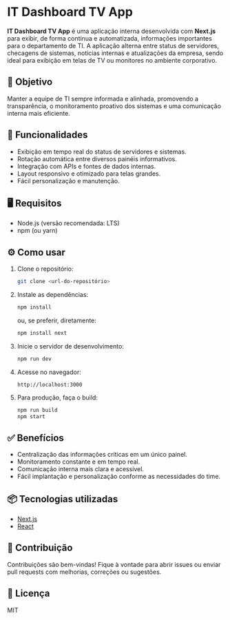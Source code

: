
# IT Dashboard TV App

**IT Dashboard TV App** é uma aplicação interna desenvolvida com **Next.js** para exibir, de forma contínua e automatizada, informações importantes para o departamento de TI. A aplicação alterna entre status de servidores, checagens de sistemas, notícias internas e atualizações da empresa, sendo ideal para exibição em telas de TV ou monitores no ambiente corporativo.

## 🎯 Objetivo

Manter a equipe de TI sempre informada e alinhada, promovendo a transparência, o monitoramento proativo dos sistemas e uma comunicação interna mais eficiente.

## 🚀 Funcionalidades

- Exibição em tempo real do status de servidores e sistemas.
- Rotação automática entre diversos painéis informativos.
- Integração com APIs e fontes de dados internas.
- Layout responsivo e otimizado para telas grandes.
- Fácil personalização e manutenção.

## 🖥️ Requisitos

- Node.js (versão recomendada: LTS)
- npm (ou yarn)

## ⚙️ Como usar

1. Clone o repositório:
   ```bash
   git clone <url-do-repositório>
   ```

2. Instale as dependências:
   ```bash
   npm install
   ```

   ou, se preferir, diretamente:

   ```bash
   npm install next
   ```

3. Inicie o servidor de desenvolvimento:
   ```bash
   npm run dev
   ```

4. Acesse no navegador:
   ```
   http://localhost:3000
   ```

5. Para produção, faça o build:
   ```bash
   npm run build
   npm start
   ```

## ✅ Benefícios

- Centralização das informações críticas em um único painel.
- Monitoramento constante e em tempo real.
- Comunicação interna mais clara e acessível.
- Fácil implantação e personalização conforme as necessidades do time.

## 📦 Tecnologias utilizadas

- [Next.js](https://nextjs.org/)
- [React](https://reactjs.org/)
<!-- Inclua outras bibliotecas ou ferramentas específicas, se houver -->

## 🤝 Contribuição

Contribuições são bem-vindas! Fique à vontade para abrir issues ou enviar pull requests com melhorias, correções ou sugestões.

## 📄 Licença

MIT
